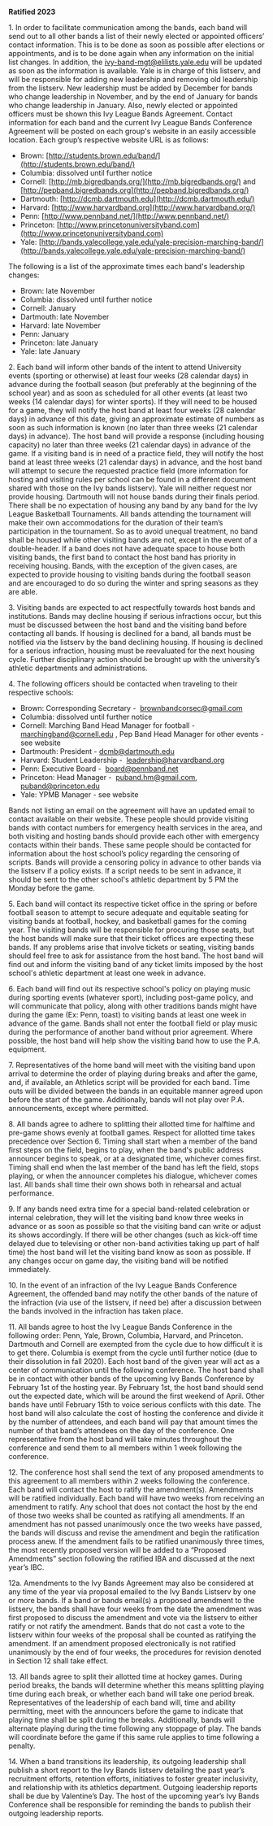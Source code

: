 **Ratified 2023**

1\. In order to facilitate communication among the bands, each band will send out to all other bands a list of their newly elected or appointed officers’ contact information. This is to be done as soon as possible after elections or appointments, and is to be done again when any information on the initial list changes. In addition, the [ivy-band-mgt@elilists.yale.edu](mailto:ivy-band-mgt@elilists.yale.edu) will be updated as soon as the information is available. Yale is in charge of this listserv, and will be responsible for adding new leadership and removing old leadership from the listserv. New leadership must be added by December for bands who change leadership in November, and by the end of January for bands who change leadership in January. Also, newly elected or appointed officers must be shown this Ivy League Bands Agreement. Contact information for each band and the current Ivy League Bands Conference Agreement will be posted on each group's website in an easily accessible location. Each group’s respective website URL is as follows:

- Brown: [http://students.brown.edu/band/](http://students.brown.edu/band/)
- Columbia: dissolved until further notice
- Cornell: [http://mb.bigredbands.org/](http://mb.bigredbands.org/) and [http://pepband.bigredbands.org](http://pepband.bigredbands.org/)
- Dartmouth: [http://dcmb.dartmouth.edu](http://dcmb.dartmouth.edu/)
- Harvard: [http://www.harvardband.org](http://www.harvardband.org/)
- Penn: [http://www.pennband.net/](http://www.pennband.net/)
- Princeton: [http://www.princetonuniversityband.com](http://www.princetonuniversityband.com)
- Yale: [http://bands.yalecollege.yale.edu/yale-precision-marching-band/](http://bands.yalecollege.yale.edu/yale-precision-marching-band/)

The following is a list of the approximate times each band's leadership changes:

- Brown: late November
- Columbia: dissolved until further notice
- Cornell: January
- Dartmouth: late November
- Harvard: late November
- Penn: January
- Princeton: late January
- Yale: late January

2\. Each band will inform other bands of the intent to attend University events (sporting or otherwise) at least four weeks (28 calendar days) in advance during the football season (but preferably at the beginning of the school year) and as soon as scheduled for all other events (at least two weeks (14 calendar days) for winter sports). If they will need to be housed for a game, they will notify the host band at least four weeks (28 calendar days) in advance of this date, giving an approximate estimate of numbers as soon as such information is known (no later than three weeks (21 calendar days) in advance). The host band will provide a response (including housing capacity) no later than three weeks (21 calendar days) in advance of the game. If a visiting band is in need of a practice field, they will notify the host band at least three weeks (21 calendar days) in advance, and the host band will attempt to secure the requested practice field (more information for hosting and visiting rules per school can be found in a different document shared with those on the Ivy bands listserv). Yale will neither request nor provide housing. Dartmouth will not house bands during their finals period. There shall be no expectation of housing any band by any band for the Ivy League Basketball Tournaments. All bands attending the tournament will make their own accommodations for the duration of their team’s participation in the tournament. So as to avoid unequal treatment, no band shall be housed while other visiting bands are not, except in the event of a double-header. If a band does not have adequate space to house both visiting bands, the first band to contact the host band has priority in receiving housing. Bands, with the exception of the given cases, are expected to provide housing to visiting bands during the football season and are encouraged to do so during the winter and spring seasons as they are able.

3\. Visiting bands are expected to act respectfully towards host bands and institutions. Bands may decline housing if serious infractions occur, but this must be discussed between the host band and the visiting band before contacting all bands. If housing is declined for a band, all bands must be notified via the listserv by the band declining housing. If housing is declined for a serious infraction, housing must be reevaluated for the next housing cycle. Further disciplinary action should be brought up with the university’s athletic departments and administrations.

4\. The following officers should be contacted when traveling to their respective schools:

- Brown: Corresponding Secretary -  [brownbandcorsec@gmail.com](mailto:brownbandcorsec@gmail.com)
- Columbia: dissolved until further notice
- Cornell: Marching Band Head Manager for football -  [marchingband@cornell.edu](mailto:marchingband@cornell.edu) , Pep Band Head Manager for other events - see website
- Dartmouth: President - [dcmb@dartmouth.edu](mailto:dcmb@dartmouth.edu)
- Harvard: Student Leadership -  [leadership@harvardband.org](mailto:leadership@harvardband.org)
- Penn: Executive Board -  [board@pennband.net](mailto:board@pennband.net)
- Princeton: Head Manager -  [puband.hm@gmail.com](mailto:puband.hm@gmail.com), [puband@princeton.edu](mailto:puband@princeton.edu)
- Yale: YPMB Manager - see website

Bands not listing an email on the agreement will have an updated email to contact available on their website. These people should provide visiting bands with contact numbers for emergency health services in the area, and both visiting and hosting bands should provide each other with emergency contacts within their bands. These same people should be contacted for information about the host school’s policy regarding the censoring of scripts. Bands will provide a censoring policy in advance to other bands via the listserv if a policy exists. If a script needs to be sent in advance, it should be sent to the other school's athletic department by 5 PM the Monday before the game.

5\. Each band will contact its respective ticket office in the spring or before football season to attempt to secure adequate and equitable seating for visiting bands at football, hockey, and basketball games for the coming year. The visiting bands will be responsible for procuring those seats, but the host bands will make sure that their ticket offices are expecting these bands. If any problems arise that involve tickets or seating, visiting bands should feel free to ask for assistance from the host band. The host band will find out and inform the visiting band of any ticket limits imposed by the host school's athletic department at least one week in advance.

6\. Each band will find out its respective school's policy on playing music during sporting events (whatever sport), including post-game policy, and will communicate that policy, along with other traditions bands might have during the game (Ex: Penn, toast) to visiting bands at least one week in advance of the game. Bands shall not enter the football field or play music during the performance of another band without prior agreement. Where possible, the host band will help show the visiting band how to use the P.A. equipment.

7\. Representatives of the home band will meet with the visiting band upon arrival to determine the order of playing during breaks and after the game, and, if available, an Athletics script will be provided for each band. Time outs will be divided between the bands in an equitable manner agreed upon before the start of the game. Additionally, bands will not play over P.A. announcements, except where permitted.

8\. All bands agree to adhere to splitting their allotted time for halftime and pre-game shows evenly at football games. Respect for allotted time takes precedence over Section 6. Timing shall start when a member of the band first steps on the field, begins to play, when the band's public address announcer begins to speak, or at a designated time, whichever comes first. Timing shall end when the last member of the band has left the field, stops playing, or when the announcer completes his dialogue, whichever comes last. All bands shall time their own shows both in rehearsal and actual performance.

9\. If any bands need extra time for a special band-related celebration or internal celebration, they will let the visiting band know three weeks in advance or as soon as possible so that the visiting band can write or adjust its shows accordingly. If there will be other changes (such as kick-off time delayed due to televising or other non-band activities taking up part of half time) the host band will let the visiting band know as soon as possible. If any changes occur on game day, the visiting band will be notified immediately.

10\. In the event of an infraction of the Ivy League Bands Conference Agreement, the offended band may notify the other bands of the nature of the infraction (via use of the listserv, if need be) after a discussion between the bands involved in the infraction has taken place.

11\. All bands agree to host the Ivy League Bands Conference in the following order: Penn, Yale, Brown, Columbia, Harvard, and Princeton. Dartmouth and Cornell are exempted from the cycle due to how difficult it is to get there. Columbia is exempt from the cycle until further notice (due to their dissolution in fall 2020). Each host band of the given year will act as a center of communication until the following conference. The host band shall be in contact with other bands of the upcoming Ivy Bands Conference by February 1st of the hosting year. By February 1st, the host band should send out the expected date, which will be around the first weekend of April. Other bands have until February 15th to voice serious conflicts with this date. The host band will also calculate the cost of hosting the conference and divide it by the number of attendees, and each band will pay that amount times the number of that band’s attendees on the day of the conference. One representative from the host band will take minutes throughout the conference and send them to all members within 1 week following the conference.

12\. The conference host shall send the text of any proposed amendments to this agreement to all members within 2 weeks following the conference. Each band will contact the host to ratify the amendment(s). Amendments will be ratified individually. Each band will have two weeks from receiving an amendment to ratify. Any school that does not contact the host by the end of those two weeks shall be counted as ratifying all amendments. If an amendment has not passed unanimously once the two weeks have passed, the bands will discuss and revise the amendment and begin the ratification process anew. If the amendment fails to be ratified unanimously three times, the most recently proposed version will be added to a “Proposed Amendments” section following the ratified IBA and discussed at the next year’s IBC.

12a. Amendments to the Ivy Bands Agreement may also be considered at any time of the year via proposal emailed to the Ivy Bands Listserv by one or more bands. If a band or bands email(s) a proposed amendment to the listserv, the bands shall have four weeks from the date the amendment was first proposed to discuss the amendment and vote via the listserv to either ratify or not ratify the amendment. Bands that do not cast a vote to the listserv within four weeks of the proposal shall be counted as ratifying the amendment. If an amendment proposed electronically is not ratified unanimously by the end of four weeks, the procedures for revision denoted in Section 12 shall take effect.

13\. All bands agree to split their allotted time at hockey games. During period breaks, the bands will determine whether this means splitting playing time during each break, or whether each band will take one period break. Representatives of the leadership of each band will, time and ability permitting, meet with the announcers before the game to indicate that playing time shall be split during the breaks. Additionally, bands will alternate playing during the time following any stoppage of play. The bands will coordinate before the game if this same rule applies to time following a penalty.

14\. When a band transitions its leadership, its outgoing leadership shall publish a short report to the Ivy Bands listserv detailing the past year’s recruitment efforts, retention efforts, initiatives to foster greater inclusivity, and relationship with its athletics department. Outgoing leadership reports shall be due by Valentine’s Day. The host of the upcoming year’s Ivy Bands Conference shall be responsible for reminding the bands to publish their outgoing leadership reports.
